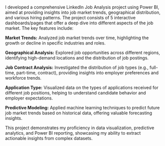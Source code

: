 I developed a comprehensive LinkedIn Job Analysis project using Power BI, aimed at providing insights into job market trends, geographical distribution, and various hiring patterns. The project consists of 5 interactive dashboards/pages that offer a deep dive into different aspects of the job market. The key features include:

**Market Trends:** Analyzed job market trends over time, highlighting the growth or decline in specific industries and roles.

**Geographical Analysis:** Explored job opportunities across different regions, identifying high-demand locations and the distribution of job postings.

**Job Contract Analysis:** Investigated the distribution of job types (e.g., full-time, part-time, contract), providing insights into employer preferences and workforce trends.

**Application Type:** Visualized data on the types of applications received for different job positions, helping to understand candidate behavior and employer expectations.

**Predictive Modeling:** Applied machine learning techniques to predict future job market trends based on historical data, offering valuable forecasting insights.

This project demonstrates my proficiency in data visualization, predictive analytics, and Power BI reporting, showcasing my ability to extract actionable insights from complex datasets.


